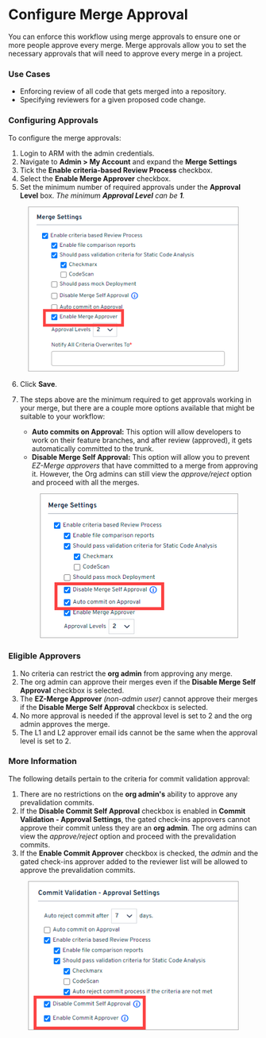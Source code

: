 # Configure Merge Approval

You can enforce this workflow using merge approvals to ensure one or more people approve every merge. Merge approvals allow you to set the necessary approvals that will need to approve every merge in a project.

### Use Cases <a href="#use-cases" id="use-cases"></a>

* Enforcing review of all code that gets merged into a repository.
* Specifying reviewers for a given proposed code change.

### Configuring Approvals <a href="#configuring-approvals" id="configuring-approvals"></a>

To configure the merge approvals:

1. Login to ARM with the admin credentials.
2. Navigate to **Admin > My Account** and expand the **Merge Settings**
3. Tick the **Enable criteria-based Review Process** checkbox.
4. Select the **Enable Merge Approver** checkbox.
5. Set the minimum number of required approvals under the **Approval Level** box. _The minimum **Approval Level** can be **1**._

<figure><img src="../../../../.gitbook/assets/image (28).png" alt=""><figcaption></figcaption></figure>

6. Click **Save**.
7.  The steps above are the minimum required to get approvals working in your merge, but there are a couple more options available that might be suitable to your workflow:

    * **Auto commits on Approval:** This option will allow developers to work on their feature branches, and after review (approved), it gets automatically committed to the trunk.
    * **Disable Merge Self Approval:** This option will allow you to prevent _EZ-Merge approvers_ that have committed to a merge from approving it. However, the Org admins can still view the _approve/reject_ option and proceed with all the merges.

    <figure><img src="../../../../.gitbook/assets/image (29).png" alt=""><figcaption></figcaption></figure>

### Eligible Approvers <a href="#eligible-approvers" id="eligible-approvers"></a>

1. No criteria can restrict the **org admin** from approving any merge.
2. The org admin can approve their merges even if the **Disable Merge Self Approval** checkbox is selected.
3. The **EZ-Merge Approver** _(non-admin user)_ cannot approve their merges if the **Disable Merge Self Approval** checkbox is selected.
4. No more approval is needed if the approval level is set to 2 and the org admin approves the merge.
5. The L1 and L2 approver email ids cannot be the same when the approval level is set to 2.

### More Information <a href="#more-informations" id="more-informations"></a>

The following details pertain to the criteria for commit validation approval:

1. There are no restrictions on the **org admin's** ability to approve any prevalidation commits.
2. If the **Disable Commit Self Approval** checkbox is enabled in **Commit Validation - Approval Settings**, the gated check-ins approvers cannot approve their commit unless they are an **org admin**. The org admins can view the _approve/reject_ option and proceed with the prevalidation commits.
3. If the **Enable Commit Approver** checkbox is checked, the _admin_ and the gated check-ins approver added to the reviewer list will be allowed to approve the prevalidation commits.

<figure><img src="../../../../.gitbook/assets/image (30).png" alt=""><figcaption></figcaption></figure>

